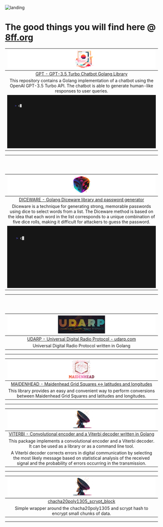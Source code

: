 ![landing](https://user-images.githubusercontent.com/96321026/208686753-04fae28b-d3f0-45ab-8d15-6a65a9aafcff.png)

# The good things you will find here @ [8ff.org](https://8ff.org)

| ![logo](https://github.com/8ff/gpt/blob/main/media/logo_small.svg) |
| :---: |
| [GPT - GPT-3.5 Turbo Chatbot Golang Library](https://github.com/8ff/gpt) |
| This repository contains a Golang implementation of a chatbot using the OpenAI GPT-3.5 Turbo API. The chatbot is able to generate human-like responses to user queries. |
| ![example](https://github.com/8ff/gpt/blob/main/media/chat.gif) |
---------------------------------------
<br><br>

| ![logo](https://github.com/8ff/diceware/blob/main/media/logo_small.svg) |
| :---: |
|[DICEWARE - Golang Diceware library and password generator](https://github.com/8ff/diceware) |
| Diceware is a technique for generating strong, memorable passwords using dice to select words from a list. The Diceware method is based on the idea that each word in the list corresponds to a unique combination of five dice rolls, making it difficult for attackers to guess the password. |
| ![example](https://github.com/8ff/diceware/blob/main/media/pwgen.gif) |
---------------------------------------
<br><br>

| ![logo](https://github.com/8ff/udarp/blob/main/media/logo_small.svg) |
| :---: |
| [UDARP - Universal Digital Radio Protocol - udarp.com](https://udarp.com) |
| Universal Digital Radio Protocol written in Golang |
---------------------------------------

| ![logo](https://github.com/8ff/maidenhead/blob/main/media/logo_small.svg) |
| :---: |
| [MAIDENHEAD - Maidenhead Grid Squares <-> latitudes and longitudes](https://github.com/8ff/maidenhead) |
| This library provides an easy and convenient way to perform conversions between Maidenhead Grid Squares and latitudes and longitudes. |
---------------------------------------

| ![logo](https://github.com/8ff/viterbi/blob/main/media/logo_small.svg) |
| :---: |
| [VITERBI - Convolutional encoder and a Viterbi decoder written in Golang](https://github.com/8ff/viterbi) |
| This package implements a convolutional encoder and a Viterbi decoder. It can be used as a library or as a command line tool.
A Viterbi decoder corrects errors in digital communication by selecting the most likely message based on statistical analysis of the received signal and the probability of errors occurring in the transmission. |
---------------------------------------

| ![logo](https://github.com/8ff/viterbi/blob/main/media/logo_small.svg) |
| :---: |
| [chacha20poly1305_scrypt_block](https://github.com/8ff/chacha20poly1305_scrypt_block) |
| Simple wrapper around the chacha20poly1305 and scrypt hash to encrypt small chunks of data. |
---------------------------------------
